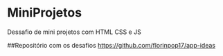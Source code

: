 # MiniProjetos
 Dessafio de mini projetos com HTML CSS e JS 

##Repositório com os desafios
https://github.com/florinpop17/app-ideas
